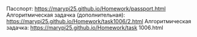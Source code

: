 Пасспорт: https://marypj25.github.io/Homework/passport.html <br>
Алгоритмическая задачка (дополнительная): https://marypj25.github.io/Homework/task1006/2.html
Алгоритмическая задачка: https://marypj25.github.io/Homework/task 1006.html
